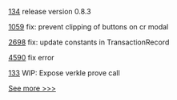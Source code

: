 
[134](https://github.com/hyperledger/besu-native/pull/134) release version 0.8.3

[1059](https://github.com/hyperledger/aries-mobile-agent-react-native/pull/1059) fix: prevent clipping of buttons on cr modal

[2698](https://github.com/hyperledger/aries-cloudagent-python/pull/2698) fix: update constants in TransactionRecord

[4590](https://github.com/hyperledger/fabric/pull/4590) fix error

[133](https://github.com/hyperledger/besu-native/pull/133) WIP: Expose verkle prove call


[See more >>>](https://start-here.hyperledger.org/pull-requests)

